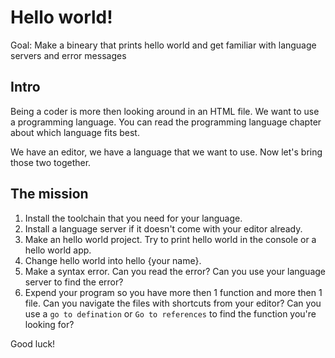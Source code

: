 # Hello world!

Goal: Make a bineary that prints hello world and get familiar with language servers and error messages

## Intro

Being a coder is more then looking around in an HTML file.
We want to use a programming language.
You can read the programming language chapter about which language fits best.

We have an editor, we have a language that we want to use.
Now let's bring those two together.

## The mission

1. Install the toolchain that you need for your language.
2. Install a language server if it doesn't come with your editor already.
3. Make an hello world project. Try to print hello world in the console or a hello world app.
4. Change hello world into hello {your name}.
5. Make a syntax error. Can you read the error? Can you use your language server to find the error?
6. Expend your program so you have more then 1 function and more then 1 file. 
Can you navigate the files with shortcuts from your editor? Can you use a ```go to defination``` or ```Go to references``` to find the function you're looking for?

Good luck!
